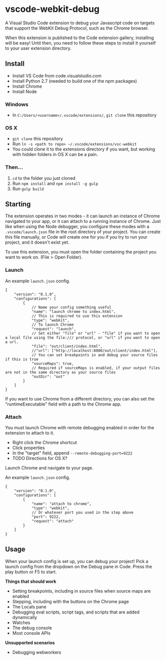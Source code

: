 # vscode-webkit-debug
A Visual Studio Code extension to debug your Javascript code on targets that support the WebKit Debug Protocol, such as the Chrome browser.

When this extension is published to the Code extension gallery, installing will be easy! Until then, you need to follow these steps to install it yourself to your user extension directory.

## Install
* Install VS Code from code.visualstudio.com
* Install Python 2.7 (needed to build one of the npm packages)
* Install Chrome
* Install Node

### Windows
* In `C:/Users/<username>/.vscode/extensions/`, `git clone` this repository

### OS X
* `git clone` this repository
* Run `ln -s <path to repo> ~/.vscode/extensions/vsc-webkit`
* You could clone it to the extensions directory if you want, but working with hidden folders in OS X can be a pain.

### Then...
1. `cd` to the folder you just cloned
2. Run `npm install` and `npm install -g gulp`
3. Run `gulp build`

## Starting
The extension operates in two modes - it can launch an instance of Chrome navigated to your app, or it can attach to a running instance of Chrome. Just like when using the Node debugger, you configure these modes with a `.vscode/launch.json` file in the root directory of your project. You can create this file manually, or Code will create one for you if you try to run your project, and it doesn't exist yet.

To use this extension, you must open the folder containing the project you want to work on. (File > Open Folder).

### Launch
An example `launch.json` config.
```
{
    "version": "0.1.0",
    "configurations": [
        {
            // Name your config something useful
            "name": "launch chrome to index.html",
            // This is required to use this extension
            "type": "webkit",
            // To launch Chrome
            "request": "launch",
            // Set either "file" or "url" - "file" if you want to open a local file using the file:/// protocol, or "url" if you want to open a url.
            "file": "out/client/index.html",
            //"url": ["http://localhost:8080/out/client/index.html"],
            // You can set breakpoints in and debug your source files if this is true
            "sourceMaps": true,
            // Required if sourceMaps is enabled, if your output files are not in the same directory as your source files
            "outDir": "out"
        }
    ]
}
```

If you want to use Chrome from a different directory, you can also set the "runtimeExecutable" field with a path to the Chrome app.

### Attach
You must launch Chrome with remote debugging enabled in order for the extension to attach to it.
* Right click the Chrome shortcut
* Click properties
* In the "target" field, append `--remote-debugging-port=9222`
* TODO Directions for OS X?

Launch Chrome and navigate to your page.

An example `launch.json` config.
```
{
    "version": "0.1.0",
    "configurations": [
        {
            "name": "attach to chrome",
            "type": "webkit",
            // Or whatever port you used in the step above
            "port": 9222,
            "request": "attach"
        }
    ]
}
```

## Usage
When your launch config is set up, you can debug your project! Pick a launch config from the dropdown on the Debug pane in Code. Press the play button or F5 to start.

**Things that should work**
* Setting breakpoints, including in source files when source maps are enabled
* Stepping, including with the buttons on the Chrome page
* The Locals pane
* Debugging eval scripts, script tags, and scripts that are added dynamically
* Watches
* The debug console
* Most console APIs

**Unsupported scenarios**
* Debugging webworkers

